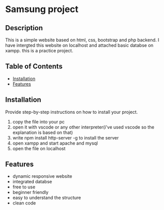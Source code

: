 # Samsung project

## Description
This is a simple website based on html, css, bootstrap and php backend. I have intergted this website on localhost and attached basic databse on xampp. this is a practice project.

## Table of Contents
- [Installation](#installation)
- [Features](#features)

## Installation
Provide step-by-step instructions on how to install your project.
1. copy the file into your pc
2. open it with vscode or any other interpreter(i've used vscode so the explanation is based on that)
3. write npm install http-server -g to install the server
4. open xampp and start apache and mysql
5. open the file on localhost

## Features
- dynamic responsive website
- integrated databse
- free to use
- beginner friendly
- easy to understand the structure
- clean code
